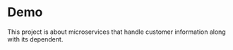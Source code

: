 # Demo
This project is about microservices that handle customer information along with its dependent. 
